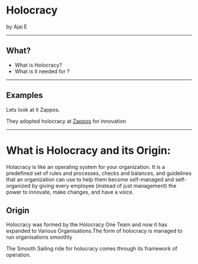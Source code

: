 # Holocracy 

by Ajai E 

---

## What?
- What is Holocracy?
- What is it needed for ? 

---
## Examples 

Lets look at it Zappos. 

They adopted holocracy at [Zappos](https://zappos.com) for innovation

---

# What is Holocracy and its Origin:

Holacracy is like an operating system for your organization. It is a predefined set of rules and processes, checks and balances, and guidelines that an organization can use to help them become self-managed and self-organized by giving every employee (instead of just management) the power to innovate, make changes, and have a voice.

## Origin

Holocracy was formed by the Holocracy One Team and now it has expanded to Various Organisations.The form of holocracy is managed to run organisations smoothly 

The Smooth Sailing ride for holocracy comes through its framework of operation.